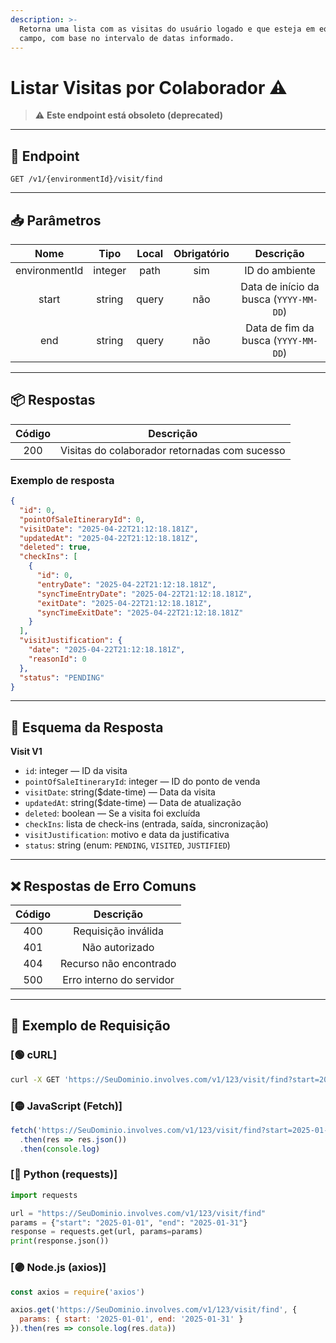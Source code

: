 ```yaml
---
description: >-
  Retorna uma lista com as visitas do usuário logado e que esteja em equipe de
  campo, com base no intervalo de datas informado.
---
```


# Listar Visitas por Colaborador ⚠️

> ⚠️ **Este endpoint está obsoleto (deprecated)**

***

## 📎 Endpoint

```
GET /v1/{environmentId}/visit/find
```

***

## 📥 Parâmetros

|      Nome     |   Tipo  | Local | Obrigatório |                Descrição               |
| :-----------: | :-----: | :---: | :---------: | :------------------------------------: |
| environmentId | integer |  path |     sim     |             ID do ambiente             |
|     start     |  string | query |     não     | Data de início da busca (`YYYY-MM-DD`) |
|      end      |  string | query |     não     |   Data de fim da busca (`YYYY-MM-DD`)  |

***

## 📦 Respostas

| Código |                   Descrição                   |
| :----: | :-------------------------------------------: |
|   200  | Visitas do colaborador retornadas com sucesso |

### Exemplo de resposta

```json
{
  "id": 0,
  "pointOfSaleItineraryId": 0,
  "visitDate": "2025-04-22T21:12:18.181Z",
  "updatedAt": "2025-04-22T21:12:18.181Z",
  "deleted": true,
  "checkIns": [
    {
      "id": 0,
      "entryDate": "2025-04-22T21:12:18.181Z",
      "syncTimeEntryDate": "2025-04-22T21:12:18.181Z",
      "exitDate": "2025-04-22T21:12:18.181Z",
      "syncTimeExitDate": "2025-04-22T21:12:18.181Z"
    }
  ],
  "visitJustification": {
    "date": "2025-04-22T21:12:18.181Z",
    "reasonId": 0
  },
  "status": "PENDING"
}
```

***

## 🧬 Esquema da Resposta

**Visit V1**

* `id`: integer — ID da visita
* `pointOfSaleItineraryId`: integer — ID do ponto de venda
* `visitDate`: string($date-time) — Data da visita
* `updatedAt`: string($date-time) — Data de atualização
* `deleted`: boolean — Se a visita foi excluída
* `checkIns`: lista de check-ins (entrada, saída, sincronização)
* `visitJustification`: motivo e data da justificativa
* `status`: string (enum: `PENDING`, `VISITED`, `JUSTIFIED`)

***

## ❌ Respostas de Erro Comuns

| Código |         Descrição        |
| :----: | :----------------------: |
|   400  |    Requisição inválida   |
|   401  |      Não autorizado      |
|   404  |  Recurso não encontrado  |
|   500  | Erro interno do servidor |

***

## 📘 Exemplo de Requisição

### \[🟢 cURL]

```bash
curl -X GET 'https://SeuDominio.involves.com/v1/123/visit/find?start=2025-01-01&end=2025-01-31'
```

### \[🟡 JavaScript (Fetch)]

```js
fetch('https://SeuDominio.involves.com/v1/123/visit/find?start=2025-01-01&end=2025-01-31')
  .then(res => res.json())
  .then(console.log)
```

### \[🔵 Python (requests)]

```python
import requests

url = "https://SeuDominio.involves.com/v1/123/visit/find"
params = {"start": "2025-01-01", "end": "2025-01-31"}
response = requests.get(url, params=params)
print(response.json())
```

### \[🟣 Node.js (axios)]

```js
const axios = require('axios')

axios.get('https://SeuDominio.involves.com/v1/123/visit/find', {
  params: { start: '2025-01-01', end: '2025-01-31' }
}).then(res => console.log(res.data))
```
